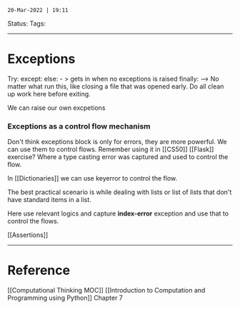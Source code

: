 `20-Mar-2022 | 19:11`

Status: 
Tags:

---
# Exceptions


Try:
except: 
else: - > gets in when no exceptions is raised
finally: --> No matter what run this, like closing a file that was opened early. Do all clean up work here before exiting.

We can raise our own excpetions

### Exceptions as a control flow mechanism

Don't think exceptions block is only for errors, they are more powerful. We can use them to control flows. Remember using it in [[CS50]] [[Flask]] exercise? Where a type casting error was captured and used to control the flow.

In [[Dictionaries]] we can use keyerror to control the flow. 

The best practical scenario is while dealing with lists or list of lists that don't have standard items in a list. 

Here use relevant logics and capture **index-error** exception and use that to control the flows.

[[Assertions]]

---
# Reference
[[Computational Thinking MOC]]
[[Introduction to Computation and Programming using Python]] Chapter 7
